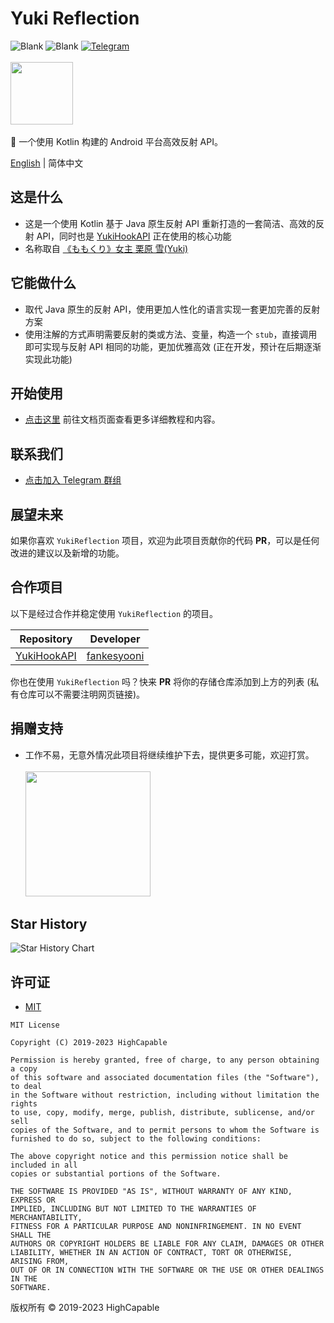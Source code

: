 # Yuki Reflection

![Blank](https://img.shields.io/badge/license-MIT-blue)
![Blank](https://img.shields.io/badge/version-v1.0.1-green)
[![Telegram](https://img.shields.io/badge/Follow-Telegram-blue.svg?logo=telegram)](https://t.me/YukiReflection)
<br/><br/>
<img src="https://github.com/fankes/YukiReflection/blob/master/img-src/icon.png?raw=true" width = "100" height = "100"/>
<br/>
<br/>
🌴️ 一个使用 Kotlin 构建的 Android 平台高效反射 API。
<br/>

[English](https://github.com/fankes/YukiReflection/blob/master/README.md) | 简体中文

## 这是什么

- 这是一个使用 Kotlin 基于 Java 原生反射 API 重新打造的一套简洁、高效的反射 API，同时也是 [YukiHookAPI](https://github.com/fankes/YukiHookAPI) 正在使用的核心功能
- 名称取自 [《ももくり》女主 栗原 雪(Yuki)](https://www.bilibili.com/bangumi/play/ss5016)

## 它能做什么

- 取代 Java 原生的反射 API，使用更加人性化的语言实现一套更加完善的反射方案
- 使用注解的方式声明需要反射的类或方法、变量，构造一个 `stub`，直接调用即可实现与反射 API 相同的功能，更加优雅高效 (正在开发，预计在后期逐渐实现此功能)

## 开始使用

- [点击这里](https://fankes.github.io/YukiReflection/zh-cn/) 前往文档页面查看更多详细教程和内容。

## 联系我们

- [点击加入 Telegram 群组](https://t.me/YukiReflection)

## 展望未来

如果你喜欢 `YukiReflection` 项目，欢迎为此项目贡献你的代码 **PR**，可以是任何改进的建议以及新增的功能。

## 合作项目

以下是经过合作并稳定使用 `YukiReflection` 的项目。

| Repository                                           | Developer                                |
|------------------------------------------------------|------------------------------------------|
| [YukiHookAPI](https://github.com/fankes/YukiHookAPI) | [fankesyooni](https://github.com/fankes) |

你也在使用 `YukiReflection` 吗？快来 **PR** 将你的存储仓库添加到上方的列表 (私有仓库可以不需要注明网页链接)。

## 捐赠支持

- 工作不易，无意外情况此项目将继续维护下去，提供更多可能，欢迎打赏。<br/><br/>
  <img src="https://github.com/fankes/YukiReflection/blob/master/img-src/wechat_code.jpg?raw=true" width = "200" height = "200"/>

## Star History

![Star History Chart](https://api.star-history.com/svg?repos=fankes/YukiReflection&type=Date)

## 许可证

- [MIT](https://choosealicense.com/licenses/mit)

```
MIT License

Copyright (C) 2019-2023 HighCapable

Permission is hereby granted, free of charge, to any person obtaining a copy
of this software and associated documentation files (the "Software"), to deal
in the Software without restriction, including without limitation the rights
to use, copy, modify, merge, publish, distribute, sublicense, and/or sell
copies of the Software, and to permit persons to whom the Software is
furnished to do so, subject to the following conditions:

The above copyright notice and this permission notice shall be included in all
copies or substantial portions of the Software.

THE SOFTWARE IS PROVIDED "AS IS", WITHOUT WARRANTY OF ANY KIND, EXPRESS OR
IMPLIED, INCLUDING BUT NOT LIMITED TO THE WARRANTIES OF MERCHANTABILITY,
FITNESS FOR A PARTICULAR PURPOSE AND NONINFRINGEMENT. IN NO EVENT SHALL THE
AUTHORS OR COPYRIGHT HOLDERS BE LIABLE FOR ANY CLAIM, DAMAGES OR OTHER
LIABILITY, WHETHER IN AN ACTION OF CONTRACT, TORT OR OTHERWISE, ARISING FROM,
OUT OF OR IN CONNECTION WITH THE SOFTWARE OR THE USE OR OTHER DEALINGS IN THE
SOFTWARE.
```

版权所有 © 2019-2023 HighCapable